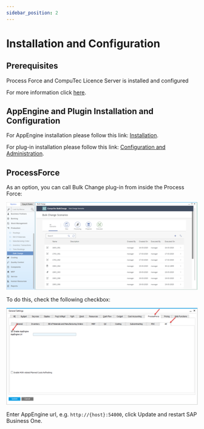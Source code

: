 ```yaml
---
sidebar_position: 2
---
```


# Installation and Configuration

## Prerequisites

Process Force and CompuTec Licence Server is installed and configured

For more information click [here](/docs/processforce/administrator-guide/licensing/license-server/overview/).

## AppEngine and Plugin Installation and Configuration

For AppEngine installation please follow this link: [Installation](../../administrators-guide/installation.md).

For plug-in installation please follow this link: [Configuration and Administration](../../../version-2.0/administrators-guide/configuration-and-administration/overview.md).

## ProcessForce

As an option, you can call Bulk Change plug-in from inside the Process Force:

![Bulk Change Plugin](./media/bulk-changes-of-bom/image2020-3-25-16-40-30.png)

To do this, check the following checkbox:

![Bulk Change](./media/bulk-changes-of-bom/image2020-1-18-8-33-41.png)

Enter AppEngine url, e.g. `http://{host}:54000`, click Update and restart SAP Business One.
